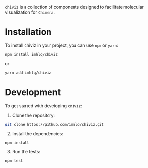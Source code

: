 `chiviz` is a collection of components designed to facilitate molecular visualization for `Chimera`.

# Installation

To install chiviz in your project, you can use `npm` or `yarn`:

```bash
npm install imhlq/chiviz
```

or

```bash
yarn add imhlq/chiviz
```

# Development

To get started with developing `chiviz`:

1. Clone the repository:

```bash
git clone https://github.com/imhlq/chiviz.git
```

2. Install the dependencies:

```bash
npm install
```

3. Run the tests:

```bash
npm test
```
